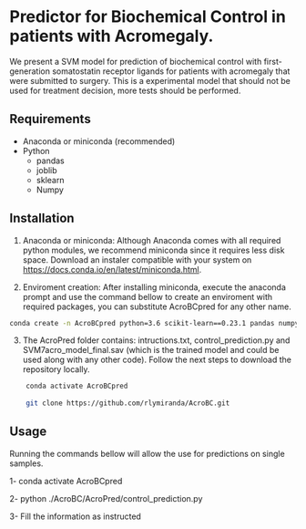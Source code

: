 # Predictor for Biochemical Control in patients with Acromegaly.

We present a SVM model for prediction of biochemical control with first-generation somatostatin receptor ligands for patients with acromegaly that were submitted to surgery. This is a experimental model that should not be used for treatment decision, more tests should be performed. 


## Requirements

* Anaconda or miniconda (recommended)
* Python
  * pandas
  * joblib
  * sklearn
  * Numpy
  
## Installation
1. Anaconda or miniconda:
 Although Anaconda comes with all required python modules, we recommend miniconda since it requires less disk space. Download an instaler compatible with your system 
 on https://docs.conda.io/en/latest/miniconda.html.  
    
2. Enviroment creation:
After installing miniconda, execute the anaconda prompt and use the command bellow to create an enviroment with required packages, you can substitute AcroBCpred for any other name. 

```sh
conda create -n AcroBCpred python=3.6 scikit-learn==0.23.1 pandas numpy joblib git
```

3. The AcroPred folder contains: intructions.txt, control_prediction.py and SVM7acro_model_final.sav (which is the trained model and could be used along with any other code). Follow the next steps to download the repository locally.

  ```sh
      conda activate AcroBCpred
      
      git clone https://github.com/rlymiranda/AcroBC.git
  ```


      
## Usage 
Running the commands bellow will allow the use for predictions on single samples.

1- conda activate AcroBCpred

2- python ./AcroBC/AcroPred/control_prediction.py

3- Fill the information as instructed











